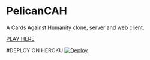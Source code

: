 PelicanCAH
===================

A Cards Against Humanity clone, server and web client. 

[PLAY HERE](https://pelican-cah-server.herokuapp.com)


#DEPLOY ON HEROKU
[![Deploy](https://www.herokucdn.com/deploy/button.svg)](https://heroku.com/deploy)
